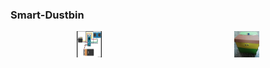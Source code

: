 ### Smart-Dustbin
<div style="display: flex; justify-content: space-around">
<img align="left" alt="circuit" src="images/circuit.jpeg" width="40px" />  
<img align="left" alt="dustbin" src="images/image.jpeg" width="40px" />
</div>